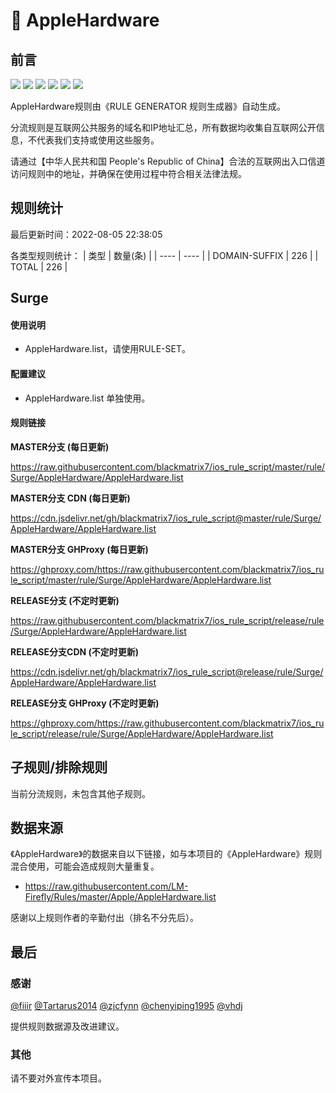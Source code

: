 # 🧸 AppleHardware

## 前言

![](https://shields.io/badge/-移除重复规则-ff69b4) ![](https://shields.io/badge/-DOMAIN与DOMAIN--SUFFIX合并-green) ![](https://shields.io/badge/-DOMAIN--SUFFIX间合并-critical) ![](https://shields.io/badge/-DOMAIN与DOMAIN--KEYWORD合并-9cf) ![](https://shields.io/badge/-DOMAIN--SUFFIX与DOMAIN--KEYWORD合并-blue) ![](https://shields.io/badge/-IP--CIDR(6)合并-blueviolet) 

AppleHardware规则由《RULE GENERATOR 规则生成器》自动生成。

分流规则是互联网公共服务的域名和IP地址汇总，所有数据均收集自互联网公开信息，不代表我们支持或使用这些服务。

请通过【中华人民共和国 People's Republic of China】合法的互联网出入口信道访问规则中的地址，并确保在使用过程中符合相关法律法规。

## 规则统计

最后更新时间：2022-08-05 22:38:05

各类型规则统计：
| 类型 | 数量(条)  | 
| ---- | ----  |
| DOMAIN-SUFFIX | 226  | 
| TOTAL | 226  | 


## Surge 

#### 使用说明
- AppleHardware.list，请使用RULE-SET。

#### 配置建议
- AppleHardware.list 单独使用。

#### 规则链接
**MASTER分支 (每日更新)**

https://raw.githubusercontent.com/blackmatrix7/ios_rule_script/master/rule/Surge/AppleHardware/AppleHardware.list

**MASTER分支 CDN (每日更新)**

https://cdn.jsdelivr.net/gh/blackmatrix7/ios_rule_script@master/rule/Surge/AppleHardware/AppleHardware.list

**MASTER分支 GHProxy (每日更新)**

https://ghproxy.com/https://raw.githubusercontent.com/blackmatrix7/ios_rule_script/master/rule/Surge/AppleHardware/AppleHardware.list

**RELEASE分支 (不定时更新)**

https://raw.githubusercontent.com/blackmatrix7/ios_rule_script/release/rule/Surge/AppleHardware/AppleHardware.list

**RELEASE分支CDN (不定时更新)**

https://cdn.jsdelivr.net/gh/blackmatrix7/ios_rule_script@release/rule/Surge/AppleHardware/AppleHardware.list

**RELEASE分支 GHProxy (不定时更新)**

https://ghproxy.com/https://raw.githubusercontent.com/blackmatrix7/ios_rule_script/release/rule/Surge/AppleHardware/AppleHardware.list

## 子规则/排除规则


当前分流规则，未包含其他子规则。

## 数据来源

《AppleHardware》的数据来自以下链接，如与本项目的《AppleHardware》规则混合使用，可能会造成规则大量重复。

- https://raw.githubusercontent.com/LM-Firefly/Rules/master/Apple/AppleHardware.list


感谢以上规则作者的辛勤付出（排名不分先后）。

## 最后

### 感谢

[@fiiir](https://github.com/fiiir) [@Tartarus2014](https://github.com/Tartarus2014) [@zjcfynn](https://github.com/zjcfynn) [@chenyiping1995](https://github.com/chenyiping1995) [@vhdj](https://github.com/vhdj)

提供规则数据源及改进建议。

### 其他

请不要对外宣传本项目。